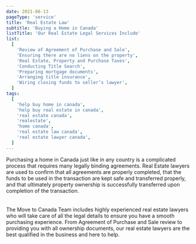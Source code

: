 ```yaml
---
date: 2021-06-13
pageType: 'service'
title: 'Real Estate Law'
subtitle: 'Buying a Home in Canada'
listTitle: 'Our Real Estate Legal Services Include'
list:
  [
    'Review of Agreement of Purchase and Sale',
    'Ensuring there are no liens on the property',
    'Real Estate, Property and Purchase Taxes',
    'Conducting Title Search',
    'Preparing mortgage documents',
    'Arranging title insurance',
    'Wiring closing funds to seller’s lawyer',
  ]
tags:
  [
    'help buy home in canada',
    'help buy real estate in canada',
    'real estate canada',
    'realestate',
    'home canada',
    'real estate law canada',
    'real estate lawyer canada',
  ]
---
```


Purchasing a home in Canada just like in any country is a complicated process that requires many legally binding agreements. Real Estate lawyers are used to confirm that all agreements are properly completed, that the funds to be used in the transaction are kept safe and transferred properly, and that ultimately property ownership is successfully transferred upon completion of the transaction.  
<br/>
<br/>
The Move to Canada Team includes highly experienced real estate lawyers who will take care of all the legal details to ensure you have a smooth purchasing experience. From Agreement of Purchase and Sale review to providing you with all ownership documents, our real estate lawyers are the best qualified in the business and here to help.
